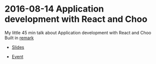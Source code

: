 # 2016-08-14 Application development with React and Choo

My little 45 min talk about Application development with React and Choo
Built in [remark](https://github.com/gnab/remark)

- [Slides](http://reminyborg.com/talk_2016-08-14_ract-and-choo/)

- [Event](https://www.meetup.com/NNUG-Vestfold/events/232108032/)

